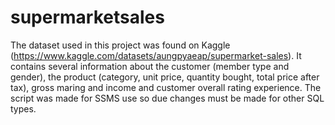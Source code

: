 # supermarketsales
The dataset used in this project was found on Kaggle (https://www.kaggle.com/datasets/aungpyaeap/supermarket-sales). It contains several information about the customer (member type and gender), the product (category, unit price, quantity bought, total price after tax), gross maring and income and customer overall rating experience.
The script was made for SSMS use so due changes must be made for other SQL types.
